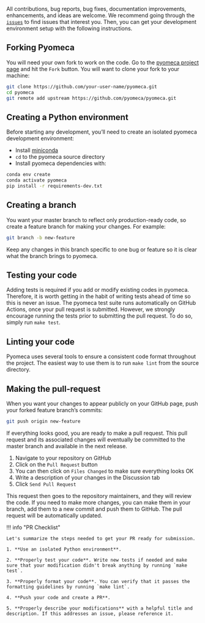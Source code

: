 All contributions, bug reports, bug fixes, documentation improvements, enhancements, and ideas are welcome.
We recommend going through the [`issues`](https://github.com/pyomeca/pyomeca/issues) to find issues that interest you.
Then, you can get your development environment setup with the following instructions.

## Forking Pyomeca

You will need your own fork to work on the code.
Go to the [pyomeca project page](https://github.com/pyomeca/pyomeca/) and hit the `Fork` button.
You will want to clone your fork to your machine:

```bash
git clone https://github.com/your-user-name/pyomeca.git
cd pyomeca
git remote add upstream https://github.com/pyomeca/pyomeca.git
```

## Creating a Python environment

Before starting any development, you’ll need to create an isolated pyomeca development environment:

- Install [miniconda](https://conda.io/miniconda.html)
- `cd` to the pyomeca source directory
- Install pyomeca dependencies with:

```bash
conda env create
conda activate pyomeca
pip install -r requirements-dev.txt
```

## Creating a branch

You want your master branch to reflect only production-ready code, so create a feature branch for making your changes.
For example:

```bash
git branch -b new-feature
```

Keep any changes in this branch specific to one bug or feature so it is clear what the branch brings to pyomeca.

## Testing your code

Adding tests is required if you add or modify existing codes in pyomeca.
Therefore, it is worth getting in the habit of writing tests ahead of time so this is never an issue.
The pyomeca test suite runs automatically on GitHub Actions, once your pull request is submitted.
However, we strongly encourage running the tests prior to submitting the pull request.
To do so, simply run `make test`.

## Linting your code

Pyomeca uses several tools to ensure a consistent code format throughout the project.
The easiest way to use them is to run `make lint` from the source directory.

## Making the pull-request

When you want your changes to appear publicly on your GitHub page, push your forked feature branch’s commits:

```bash
git push origin new-feature
```

If everything looks good, you are ready to make a pull request.
This pull request and its associated changes will eventually be committed to the master branch and available in the next release.

1. Navigate to your repository on GitHub
2. Click on the `Pull Request` button
3. You can then click on `Files Changed` to make sure everything looks OK
4. Write a description of your changes in the Discussion tab
5. Click `Send Pull Request`

This request then goes to the repository maintainers, and they will review the code.
If you need to make more changes, you can make them in your branch, add them to a new commit and push them to GitHub.
The pull request will be automatically updated.

!!! info "PR Checklist"

    Let's summarize the steps needed to get your PR ready for submission.

    1. **Use an isolated Python environment**.

    2. **Properly test your code**. Write new tests if needed and make sure that your modification didn't break anything by running `make test`.

    3. **Properly format your code**. You can verify that it passes the formatting guidelines by running `make lint`.

    4. **Push your code and create a PR**.

    5. **Properly describe your modifications** with a helpful title and description. If this addresses an issue, please reference it.
